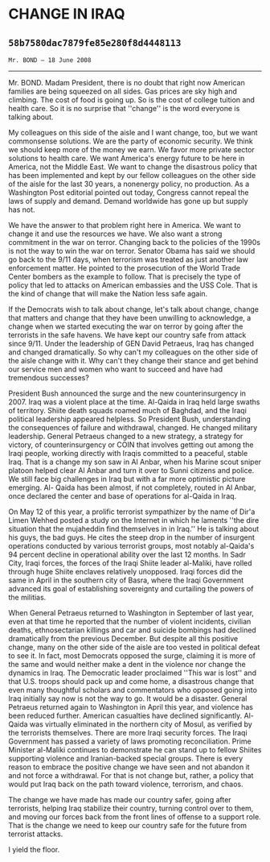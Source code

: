 # CHANGE IN IRAQ
## `58b7580dac7879fe85e280f8d4448113`
`Mr. BOND — 18 June 2008`

---


Mr. BOND. Madam President, there is no doubt that right now American 
families are being squeezed on all sides. Gas prices are sky high and 
climbing. The cost of food is going up. So is the cost of college 
tuition and health care. So it is no surprise that ''change'' is the 
word everyone is talking about.

My colleagues on this side of the aisle and I want change, too, but 
we want commonsense solutions. We are the party of economic security. 
We think we should keep more of the money we earn. We favor more 
private sector solutions to health care. We want America's energy 
future to be here in America, not the Middle East. We want to change 
the disastrous policy that has been implemented and kept by our fellow 
colleagues on the other side of the aisle for the last 30 years, a 
nonenergy policy, no production. As a Washington Post editorial pointed 
out today, Congress cannot repeal the laws of supply and demand. Demand 
worldwide has gone up but supply has not.

We have the answer to that problem right here in America. We want to 
change it and use the resources we have. We also want a strong 
commitment in the war on terror. Changing back to the policies of the 
1990s is not the way to win the war on terror. Senator Obama has said 
we should go back to the 9/11 days, when terrorism was treated as just 
another law enforcement matter. He pointed to the prosecution of the 
World Trade Center bombers as the example to follow. That is precisely 
the type of policy that led to attacks on American embassies and the 
USS Cole. That is the kind of change that will make the Nation less 
safe again.

If the Democrats wish to talk about change, let's talk about change, 
change that matters and change that they have been unwilling to 
acknowledge, a change when we started executing the war on terror by 
going after the terrorists in the safe havens. We have kept our country 
safe from attack since 9/11. Under the leadership of GEN David 
Petraeus, Iraq has changed and changed dramatically. So why can't my 
colleagues on the other side of the aisle change with it. Why can't 
they change their stance and get behind our service men and women who 
want to succeed and have had tremendous successes?

President Bush announced the surge and the new counterinsurgency in 
2007. Iraq was a violent place at the time. Al-Qaida in Iraq held large 
swaths of territory. Shiite death squads roamed much of Baghdad, and 
the Iraqi political leadership appeared helpless. So President Bush, 
understanding the consequences of failure and withdrawal, changed. He 
changed military leadership. General Petraeus changed to a new 
strategy, a strategy for victory, of counterinsurgency or COIN that 
involves getting out among the Iraqi people, working directly with 
Iraqis committed to a peaceful, stable Iraq. That is a change my son 
saw in Al Anbar, when his Marine scout sniper platoon helped clear Al 
Anbar and turn it over to Sunni citizens and police. We still face big 
challenges in Iraq but with a far more optimistic picture emerging. Al-
Qaida has been almost, if not completely, routed in Al Anbar, once 
declared the center and base of operations for al-Qaida in Iraq.

On May 12 of this year, a prolific terrorist sympathizer by the name 
of Dir'a Limen Wehhed posted a study on the Internet in which he 
laments ''the dire situation that the mujaheddin find themselves in in 
Iraq.'' He is talking about his guys, the bad guys. He cites the steep 
drop in the number of insurgent operations conducted by various 
terrorist groups, most notably al-Qaida's 94 percent decline in 
operational ability over the last 12 months. In Sadr City, Iraqi 
forces, the forces of the Iraqi Shiite leader al-Maliki, have rolled 
through huge Shiite enclaves relatively unopposed. Iraqi forces did the 
same in April in the southern city of Basra, where the Iraqi Government 
advanced its goal of establishing sovereignty and curtailing the powers 
of the militias.

When General Petraeus returned to Washington in September of last 
year, even at that time he reported that the number of violent 
incidents, civilian deaths, ethnosectarian killings and car and suicide 
bombings had declined dramatically from the previous December. But 
despite all this positive change, many on the other side of the aisle 
are too vested in political defeat to see it. In fact, most Democrats 
opposed the surge, claiming it is more of the same and would neither 
make a dent in the violence nor change the dynamics in Iraq. The 
Democratic leader proclaimed ''This war is lost'' and that U.S. troops 
should pack up and come home, a disastrous change that even many 
thoughtful scholars and commentators who opposed going into Iraq 
initially say now is not the way to go. It would be a disaster. General 
Petraeus returned again to Washington in April this year, and violence 
has been reduced further. American casualties have declined 
significantly. Al-Qaida was virtually eliminated in the northern city 
of Mosul, as verified by the terrorists themselves. There are more 
Iraqi security forces. The Iraqi Government has passed a variety of 
laws promoting reconciliation. Prime Minister al-Maliki continues to 
demonstrate he can stand up to fellow Shiites supporting violence and 
Iranian-backed special groups. There is every reason to embrace the 
positive change we have seen and not abandon it and not force a 
withdrawal. For that is not change but, rather, a policy that would put 
Iraq back on the path toward violence, terrorism, and chaos.

The change we have made has made our country safer, going after 
terrorists, helping Iraq stabilize their country, turning control over 
to them, and moving our forces back from the front lines of offense to 
a support role. That is the change we need to keep our country safe for 
the future from terrorist attacks.

I yield the floor.
